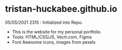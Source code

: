 # tristan-huckabee.github.io

05/05/2021 2315 : Initialized into Repo.
 - This is the website for my personal portfolio.
 - Tools: HTML/CSS/JS, Vectr.com, Figma
 - Font Awesome icons, images from pexels
